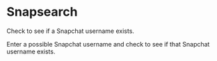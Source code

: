 # Snapsearch
Check to see if a Snapchat username exists.

Enter a possible Snapchat username and check to see if that Snapchat username exists.
